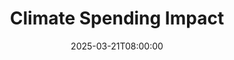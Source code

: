 ---
title: "Climate Spending Impact"

# Talk start and end times.
#   End time can optionally be hidden by prefixing the line with `#`.
date: 2025-03-21T08:00:00
all_day: false

# Schedule page publish date (NOT talk date).
#publishDate = 2025-03-21T00:00:00 

# Authors. Comma separated list, e.g. `["Bob Smith", "David Jones"]`.
authors: ["Adam Orford"]

# Location of event.
location: "New York, New York"

# Name of event and optional event URL.
event: "PELR-ATPI Conference"
#event_url = 

# Abstract. What's your talk about?
#abstract =  

# Summary. An optional shortened abstract.
summary: "Discussing article: Overselling BIL & IRA."

# Is this a featured talk? (true/false)
featured: true

# Tags (optional).
#   Set `tags = []` for no tags, or use the form `tags = ["A Tag", "Another Tag"]` for one or more tags.  
#tags = []

# Markdown Slides (optional).
#   Associate this talk with Markdown slides.  
#   Simply enter your slide deck's filename without extension.
#   E.g. `slides = "example-slides"` references 
#   `content/slides/example-slides.md`. 
#   Otherwise, set `slides = ""`. 
#slides = "example"

# Optional filename of your slides within your talk folder or a URL.
#url_slides = "" 

# Projects (optional).
#   Associate this talk with one or more of your projects. 
#   Simply enter your project's folder or file name without extension.
#   E.g. `projects = ["deep-learning"]` references 
#   `content/project/deep-learning/index.md`. 
#   Otherwise, set `projects = []`.
#projects = ["internal-project"] 

# Links (optional).
#url_pdf = ""  
url_video: "https://youtu.be/cse8ar4Sm-M"
#url_code = ""

# Demo talk page uses LaTeX math.
#math = true

# Featured image
# To use, add an image named `featured.jpg/png` to your page's folder. 
#[image]
 # Caption (optional)
 # caption = ""
  # Focal point (optional)
 # focal_point: "Center"
  # Options: Smart, Center, TopLeft, Top, TopRight, Left, Right, BottomLeft, Bottom, BottomRight 
---